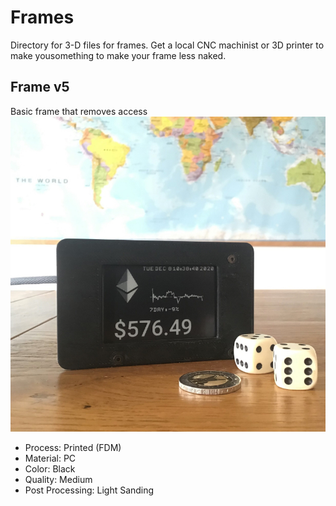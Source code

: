 # Frames

Directory for 3-D files for frames. Get a local CNC machinist or 3D printer to make yousomething to make your frame less naked. 

## Frame v5

Basic frame that removes access 
![Action Shot](/images/actionshot/FrameV5.jpg)

- Process: Printed (FDM)
- Material: PC 
- Color: Black
- Quality: Medium
- Post Processing: Light Sanding
